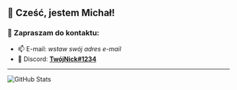 ## 👋 Cześć, jestem Michał!

### 💬 Zapraszam do kontaktu:
- 📫 E-mail: *wstaw swój adres e-mail*
- 💬 Discord: **[TwójNick#1234](https://discord.com/users/TwojeID)**
---

![GitHub Stats](https://github-readme-stats.vercel.app/api?username=spidermun&show_icons=true&theme=tokyonight)
